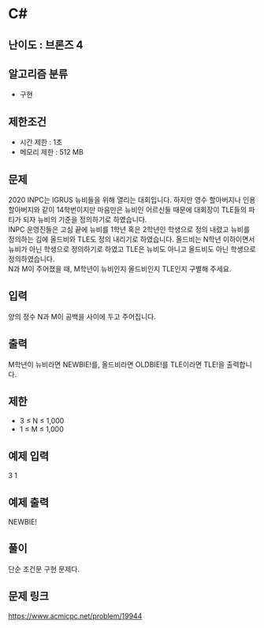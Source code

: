 # C#

## 난이도 : 브론즈 4

## 알고리즘 분류
  - 구현

## 제한조건
  - 시간 제한 : 1초
  - 메모리 제한 : 512 MB

## 문제
2020 INPC는 IGRUS 뉴비들을 위해 열리는 대회입니다. 하지만 영수 할아버지나 인용 할아버지와 같이 14학번이지만 마음만은 뉴비인 어르신들 때문에 대회장이 TLE들의 파티가 되자 뉴비의 기준을 정의하기로 하였습니다.<br/>
INPC 운영진들은 고심 끝에 뉴비를 1학년 혹은 2학년인 학생으로 정의 내렸고 뉴비를 정의하는 김에 올드비와 TLE도 정의 내리기로 하였습니다. 올드비는 N학년 이하이면서 뉴비가 아닌 학생으로 정의하기로 하였고 TLE은 뉴비도 아니고 올드비도 아닌 학생으로 정의하였습니다.<br/>
N과 M이 주어졌을 때, M학년이 뉴비인지 올드비인지 TLE인지 구별해 주세요.<br/>


## 입력
양의 정수 N과 M이 공백을 사이에 두고 주어집니다.<br/>


## 출력
M학년이 뉴비라면 NEWBIE!를, 올드비라면 OLDBIE!를 TLE이라면 TLE!을 출력합니다.<br/>


## 제한
  - 3 ≤ N ≤ 1,000
  - 1 ≤ M ≤ 1,000


## 예제 입력
3 1<br/>


## 예제 출력
NEWBIE!<br/>

## 풀이
단순 조건문 구현 문제다.<br/>


## 문제 링크
https://www.acmicpc.net/problem/19944